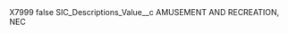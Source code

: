 <?xml version="1.0" encoding="UTF-8"?>
<CustomMetadata xmlns="http://soap.sforce.com/2006/04/metadata" xmlns:xsi="http://www.w3.org/2001/XMLSchema-instance" xmlns:xsd="http://www.w3.org/2001/XMLSchema">
    <label>X7999</label>
    <protected>false</protected>
    <values>
        <field>SIC_Descriptions_Value__c</field>
        <value xsi:type="xsd:string">AMUSEMENT AND RECREATION, NEC</value>
    </values>
</CustomMetadata>
